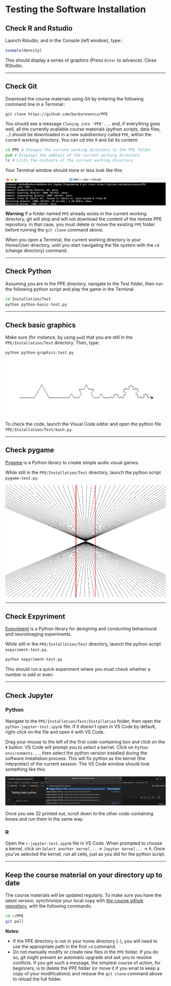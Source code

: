 # Testing the Software Installation

## Check R and Rstudio

Launch Rstudio, and in the Console (left window), type::
```r
example(density)
```

This should display a series of graphics (Press `Enter` to advance). Close RStudio.

---

## Check Git

Download the course materials using Git by entering the following command line in a Terminal:: 

    git clone https://github.com/barburevencu/PPE

You should see a message ``Cloning into 'PPE'...`` and, if everything goes well, all the currently available
course materials (python scripts, data files, ...) should be downloaded in a new subdirectory called ``PPE``, within the current working directory. You can cd into it and list its content:

```bash
cd PPE # Changes the current working directory to the PPE folder
pwd # Displays the address of the current working directory
ls # Lists the contents of the current working directory
```

Your Terminal window should more or less look like this:

![alt text](<Test/Images/git.png>)

**Warning**
   If a folder named ``PPE`` already exists in the current working
   directory, git will stop and will not download the content of the remote PPE
   repository. In that case, you must delete or move the existing ``PPE`` folder
   before running the ``git clone`` command above.

   When you open a Terminal, the current working directory is your Home/User
   directory, until you start navigating the file system with the `cd`
   (change directory) command.

---

## Check Python

Assuming you are in the PPE directory, navigate to the Test folder, then run the following python script and play the game in the Terminal.

```bash
cd Installation/Test
python python-basic-test.py
```

---

## Check basic graphics
Make sure (for instance, by using `pwd`) that you are still in the ```PPE/Installation/Test``` directory. Then, type:

```bash
python python-graphics-test.py
```
![alt text](Test/Images/koch.png)

To check the code, launch the Visual Code editor and open the python file ``PPE/Installation/Test/koch.py``. 

---

## Check pygame
[Pygame](https://www.pygame.org/news) is a Python library to create simple audio visual games. 

While still in the ```PPE/Installation/Test``` directory, launch the python script `pygame-test.py`.  

![alt text](Test/Images/hering.png)

---

## Check Expyriment
[Expyriment](https://expyriment.org) is a Python library for designing and conducting behavioural and neuroimaging experiments.

While still in the ```PPE/Installation/Test``` directory, launch the python script `expyriment-test.py`.

   ```bash
   python expyriment-test.py
   ```
   
This should run a quick experiment where you must check whether a number is odd or even.

---

## Check Jupyter
### Python
Navigate to the `PPE/Installation/Test/Installation` folder, then open the `python-jupyter-test.ipynb` file. If it doesn't open in VS Code by default, right-click on the file and open it with VS Code.

Drag your mouse to the left of the first code-containing box and click on the ⏵ button. VS Code will prompt you to select a kernel. Click on `Python environments...`, then select the python version installed during the software installation process. This will fix python as the kernel (the interpreter) of the current session. The VS Code window should look something like this:

![alt text](Test/Images/jupyter-python.png)

Once you see 32 printed out, scroll down to the other code-containing boxes and run them in the same way.

### R
Open the `r-jupyter-test.ipynb` file in VS Code. When prompted to choose a kernel, click on `Select another kernel...` → `Jupyter kernel...` → `R`. Once you've selected the kernel, run all cells, just as you did for the python script.

---

## Keep the course material on your directory up to date
The course materials will be updated regularly. To make sure you have the latest version, synchronize your local copy with [the course github repository](https://github.com/barburevencu/PPE), with the following commands:

```bash
cd ~/PPE
git pull
```

**Notes**:
- If the PPE directory is not in your home directory (``-``), you will need to use the appropriate path in the first ```cd``` command.
- Do not manually modify or create new files in the ``PPE`` folder.
  If you do so, git might prevent an automatic upgrade
  and ask you to resolve conflicts. If you get such a message, the
  simplest course of action, for beginners, is to delete the PPE folder (or
  move it if you wnat to keep a copy of your modifications) and reissue the
  ``git clone`` command above to reload the full folder.